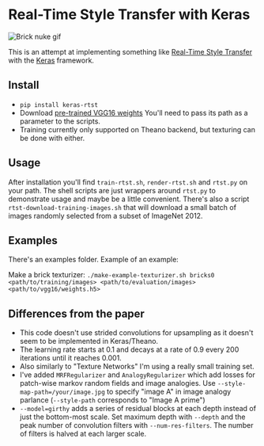 Real-Time Style Transfer with Keras
===================================

![Brick nuke gif](https://raw.githubusercontent.com/awentzonline/keras-rtst/master/examples/images/nuke-bricks.gif)

This is an attempt at implementing something like [Real-Time Style Transfer](http://arxiv.org/pdf/1603.08155v1.pdf)
with the [Keras](http://keras.io/) framework.

Install
-------
 * `pip install keras-rtst`
 * Download [pre-trained VGG16 weights](https://github.com/awentzonline/keras-vgg-buddy/releases/download/0.0.1/vgg16_weights.h5) You'll need to pass its path as a parameter to the scripts.
 * Training currently only supported on Theano backend, but texturing can be done
 with either.

Usage
-----
After installation you'll find `train-rtst.sh`, `render-rtst.sh` and `rtst.py` on your path.
The shell scripts are just wrappers around `rtst.py` to demonstrate usage and maybe be a little convenient. There's also a script `rtst-download-training-images.sh` that
will download a small batch of images randomly selected from a subset of ImageNet 2012.

Examples
--------
There's an examples folder. Example of an example:

Make a brick texturizer: `./make-example-texturizer.sh bricks0 <path/to/training/images> <path/to/evaluation/images> <path/to/vgg16/weights.h5>`

Differences from the paper
--------------------------
 * This code doesn't use strided convolutions for upsampling as it doesn't seem to be implemented in Keras/Theano.
 * The learning rate starts at 0.1 and decays at a rate of 0.9 every 200 iterations until it reaches 0.001.
 * Also similarly to "Texture Networks" I'm using a really small training set.
 * I've added `MRFRegularizer` and `AnalogyRegularizer` which add losses for patch-wise
 markov random fields and image analogies. Use `--style-map-path=/your/image.jpg`
 to specify "image A" in image analogy parlance (`--style-path` corresponds to
 "Image A prime")
 * `--model=girthy` adds a series of residual blocks at each depth instead of just
 the bottom-most scale. Set maximum depth with `--depth` and the peak number of
 convolution filters with `--num-res-filters`. The number of filters is halved
 at each larger scale.
